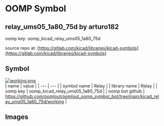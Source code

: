 # OOMP Symbol  
## relay_ums05_1a80_75d  by arturo182  
  
oomp key: oomp_kicad_relay_ums05_1a80_75d  
  
source repo at: [https://gitlab.com/kicad/libraries/kicad-symbols](https://gitlab.com/kicad/libraries/kicad-symbols)  
## Symbol  
  
[![working.png](working_600.png)](working.png)  
| name | value | 
| --- | --- | 
| symbol name | Relay | 
| library name | Relay | 
| oomp key | oomp_kicad_relay_ums05_1a80_75d | 
| oomp bot github | https://github.com/oomlout/oomlout_oomp_symbol_bot/tree/main/kicad_relay_ums05_1a80_75d/working | 
## Images  
